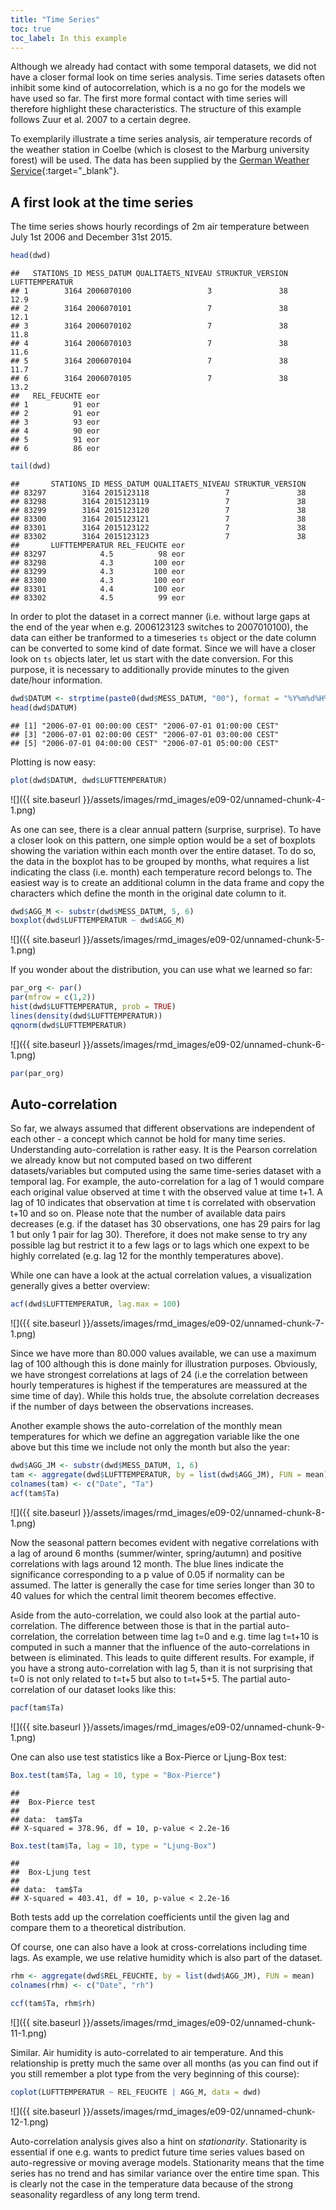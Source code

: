 ```yaml
---
title: "Time Series"
toc: true
toc_label: In this example
---
```



Although we already had contact with some temporal datasets, we did not have a closer formal look on time series analysis. 
Time series datasets often inhibit some kind of autocorrelation, which is a no go for the models we have used so far. 
The first more formal contact with time series will therefore highlight these characteristics. The structure of this example follows Zuur et al. 2007 to a certain degree.

To exemplarily illustrate a time series analysis, air temperature records of the weather station in Coelbe (which is closest to the Marburg university forest) will be used. 
The data has been supplied by the [German Weather Service](ftp://opendata.dwd.de/climate_environment/CDC/observations_germany){:target="_blank"}.



## A first look at the time series
The time series shows hourly recordings of 2m air temperature between July 1st 2006 and December 31st 2015. 

```r
head(dwd)
```

```
##   STATIONS_ID MESS_DATUM QUALITAETS_NIVEAU STRUKTUR_VERSION LUFTTEMPERATUR
## 1        3164 2006070100                 3               38           12.9
## 2        3164 2006070101                 7               38           12.1
## 3        3164 2006070102                 7               38           11.8
## 4        3164 2006070103                 7               38           11.6
## 5        3164 2006070104                 7               38           11.7
## 6        3164 2006070105                 7               38           13.2
##   REL_FEUCHTE eor
## 1          91 eor
## 2          91 eor
## 3          93 eor
## 4          90 eor
## 5          91 eor
## 6          86 eor
```

```r
tail(dwd)
```

```
##       STATIONS_ID MESS_DATUM QUALITAETS_NIVEAU STRUKTUR_VERSION
## 83297        3164 2015123118                 7               38
## 83298        3164 2015123119                 7               38
## 83299        3164 2015123120                 7               38
## 83300        3164 2015123121                 7               38
## 83301        3164 2015123122                 7               38
## 83302        3164 2015123123                 7               38
##       LUFTTEMPERATUR REL_FEUCHTE eor
## 83297            4.5          98 eor
## 83298            4.3         100 eor
## 83299            4.3         100 eor
## 83300            4.3         100 eor
## 83301            4.4         100 eor
## 83302            4.5          99 eor
```

In order to plot the dataset in a correct manner (i.e. without large gaps at the end of the year when e.g. 2006123123 switches to 2007010100), the data can either be tranformed to a timeseries ``ts`` object or the date column can be converted to some kind of date format. 
Since we will have a closer look on ``ts`` objects later, let us start with the date conversion. 
For this purpose, it is necessary to additionally provide minutes to the given date/hour information.

```r
dwd$DATUM <- strptime(paste0(dwd$MESS_DATUM, "00"), format = "%Y%m%d%H%M")
head(dwd$DATUM)
```

```
## [1] "2006-07-01 00:00:00 CEST" "2006-07-01 01:00:00 CEST"
## [3] "2006-07-01 02:00:00 CEST" "2006-07-01 03:00:00 CEST"
## [5] "2006-07-01 04:00:00 CEST" "2006-07-01 05:00:00 CEST"
```

Plotting is now easy:

```r
plot(dwd$DATUM, dwd$LUFTTEMPERATUR)
```

![]({{ site.baseurl }}/assets/images/rmd_images/e09-02/unnamed-chunk-4-1.png)<!-- -->

As one can see, there is a clear annual pattern (surprise, surprise). 
To have a closer look on this pattern, one simple option would be a set of boxplots showing the variation within each month over the entire dataset. 
To do so, the data in the boxplot has to be grouped by months, what requires a list indicating the class (i.e. month) each temperature record belongs to. 
The easiest way is to create an additional column in the data frame and copy the characters which define the month in the original date column to it.

```r
dwd$AGG_M <- substr(dwd$MESS_DATUM, 5, 6)
boxplot(dwd$LUFTTEMPERATUR ~ dwd$AGG_M)
```

![]({{ site.baseurl }}/assets/images/rmd_images/e09-02/unnamed-chunk-5-1.png)<!-- -->

If you wonder about the distribution, you can use what we learned so far:

```r
par_org <- par()
par(mfrow = c(1,2))
hist(dwd$LUFTTEMPERATUR, prob = TRUE)
lines(density(dwd$LUFTTEMPERATUR))
qqnorm(dwd$LUFTTEMPERATUR)
```

![]({{ site.baseurl }}/assets/images/rmd_images/e09-02/unnamed-chunk-6-1.png)<!-- -->

```r
par(par_org)
```

## Auto-correlation
So far, we always assumed that different observations are independent of each other - a concept which cannot be hold for many time series. 
Understanding auto-correlation is rather easy. 
It is the Pearson correlation we already know but not computed based on two different datasets/variables but computed using the same time-series dataset with a temporal lag. 
For example, the auto-correlation for a lag of 1 would compare each original value observed at time t with the observed value at time t+1. A lag of 10 indicates that observation at time t is correlated with observation t+10 and so on. Please note that the number of available data pairs decreases (e.g. if the dataset has 30 observations, one has 29 pairs for lag 1 but only 1 pair for lag 30). Therefore, it does not make sense to try any possible lag but restrict it to a few lags or to lags which one expext to be highly correlated (e.g. lag 12 for the monthly temperatures above).

While one can have a look at the actual correlation values, a visualization generally gives a better overview: 

```r
acf(dwd$LUFTTEMPERATUR, lag.max = 100)
```

![]({{ site.baseurl }}/assets/images/rmd_images/e09-02/unnamed-chunk-7-1.png)<!-- -->

Since we have more than 80.000 values available, we can use a maximum lag of 100 although this is done mainly for illustration purposes. 
Obviously, we have strongest correlations at lags of 24 (i.e the correlation between hourly temperatures is highest if the temperatures are meassured at the sime time of day). While this holds true, the absolute correlation decreases if the number of days between the observations increases. 

Another example shows the auto-correlation of the monthly mean temperatures for which we define an aggregation variable like the one above but this time we include not only the month but also the year:

```r
dwd$AGG_JM <- substr(dwd$MESS_DATUM, 1, 6)
tam <- aggregate(dwd$LUFTTEMPERATUR, by = list(dwd$AGG_JM), FUN = mean)
colnames(tam) <- c("Date", "Ta")
acf(tam$Ta)
```

![]({{ site.baseurl }}/assets/images/rmd_images/e09-02/unnamed-chunk-8-1.png)<!-- -->

Now the seasonal pattern becomes evident with negative correlations with a lag of around 6 months (summer/winter, spring/autumn) and positive correlations with lags around 12 month. 
The blue lines indicate the significance corresponding to a p value of 0.05 if normality can be assumed. The latter is generally the case for time series longer than 30 to 40 values for which the central limit theorem becomes effective. 

Aside from the auto-correlation, we could also look at the partial auto-correlation. The difference between those is that in the partial auto-correlation, the correlation between time lag t=0 and e.g. time lag t=t+10 is computed in such a manner that the influence of the auto-correlations in between is eliminated. 
This leads to quite different results. 
For example, if you have a strong auto-correlation with lag 5, than it is not surprising that t=0 is not only related to t=t+5 but also to t=t+5+5. 
The partial auto-correlation of our dataset looks like this:

```r
pacf(tam$Ta)
```

![]({{ site.baseurl }}/assets/images/rmd_images/e09-02/unnamed-chunk-9-1.png)<!-- -->


One can also use test statistics like a Box-Pierce or Ljung-Box test:

```r
Box.test(tam$Ta, lag = 10, type = "Box-Pierce")
```

```
## 
## 	Box-Pierce test
## 
## data:  tam$Ta
## X-squared = 378.96, df = 10, p-value < 2.2e-16
```

```r
Box.test(tam$Ta, lag = 10, type = "Ljung-Box")
```

```
## 
## 	Box-Ljung test
## 
## data:  tam$Ta
## X-squared = 403.41, df = 10, p-value < 2.2e-16
```

Both tests add up the correlation coefficients until the given lag and compare them to a theoretical distribution.


Of course, one can also have a look at cross-correlations including time lags. 
As example, we use relative humidity which is also part of the dataset.

```r
rhm <- aggregate(dwd$REL_FEUCHTE, by = list(dwd$AGG_JM), FUN = mean)
colnames(rhm) <- c("Date", "rh")

ccf(tam$Ta, rhm$rh)
```

![]({{ site.baseurl }}/assets/images/rmd_images/e09-02/unnamed-chunk-11-1.png)<!-- -->

Similar. Air humidity is auto-correlated to air temperature. 
And this relationship is pretty much the same over all months (as you can find out if you still remember a plot type from the very beginning of this course):

```r
coplot(LUFTTEMPERATUR ~ REL_FEUCHTE | AGG_M, data = dwd)
```

![]({{ site.baseurl }}/assets/images/rmd_images/e09-02/unnamed-chunk-12-1.png)<!-- -->

Auto-correlation analysis gives also a hint on _stationarity_. Stationarity is essential if one e.g. wants to predict future time series values based on auto-regressive or moving average models. 
Stationarity means that the time series has no trend and has similar variance over the entire time span. 
This is clearly not the case in the temperature data because of the strong seasonality regardless of any long term trend.

